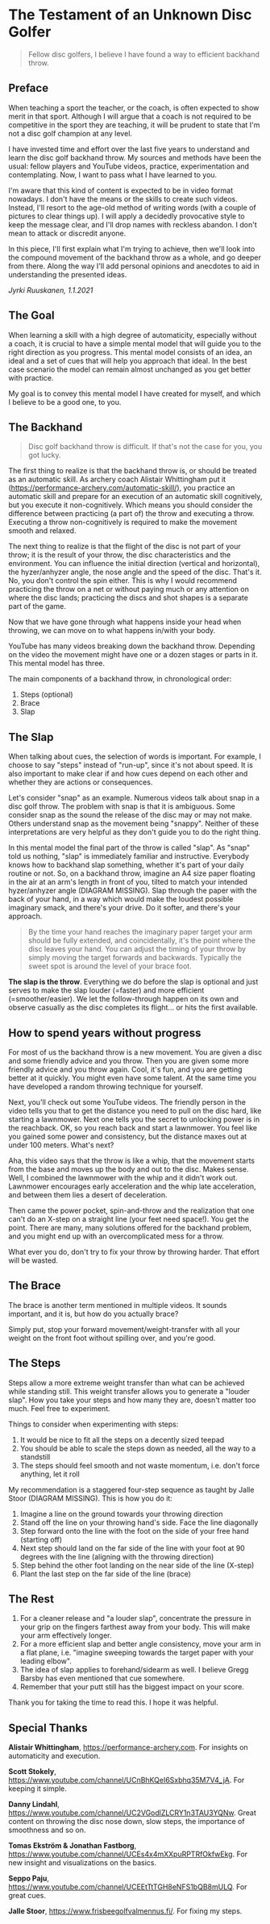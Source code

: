 # The Testament of an Unknown Disc Golfer

> Fellow disc golfers, I believe I have found a way to efficient backhand throw.

## Preface

When teaching a sport the teacher, or the coach, is often expected to show merit in that sport. Although I will argue that a coach is not required to be competitive in the sport they are teaching, it will be prudent to state that I'm not a disc golf champion at any level.

I have invested time and effort over the last five years to understand and learn the disc golf backhand throw. My sources and methods have been the usual: fellow players and YouTube videos, practice, experimentation and contemplating. Now, I want to pass what I have learned to you.

I'm aware that this kind of content is expected to be in video format nowadays. I don't have the means or the skills to create such videos. Instead, I'll resort to the age-old method of writing words (with a couple of pictures to clear things up). I will apply a decidedly provocative style to keep the message clear, and I'll drop names with reckless abandon. I don't mean to attack or discredit anyone.

In this piece, I'll first explain what I'm trying to achieve, then we'll look into the compound movement of the backhand throw as a whole, and go deeper from there. Along the way I'll add personal opinions and anecdotes to aid in understanding the presented ideas.

*Jyrki Ruuskanen, 1.1.2021*

## The Goal

When learning a skill with a high degree of automaticity, especially without a coach, it is crucial to have a simple mental model that will guide you to the right direction as you progress. This mental model consists of an idea, an ideal and a set of cues that will help you approach that ideal. In the best case scenario the model can remain almost unchanged as you get better with practice.

My goal is to convey this mental model I have created for myself, and which I believe to be a good one, to you.

## The Backhand

> Disc golf backhand throw is difficult. If that's not the case for you, you got lucky.

The first thing to realize is that the backhand throw is, or should be treated as an automatic skill. As archery coach Alistair Whittingham put it (https://performance-archery.com/automatic-skill/), you practice an automatic skill and prepare for an execution of an automatic skill cognitively, but you execute it non-cognitively. Which means you should consider the difference between practicing (a part of) the throw and executing a throw. Executing a throw non-cognitively is required to make the movement smooth and relaxed.

The next thing to realize is that the flight of the disc is not part of your throw; it is the result of your throw, the disc characteristics and the environment. You can influence the initial direction (vertical and horizontal), the hyzer/anhyzer angle, the nose angle and the speed of the disc. That's it. No, you don't control the spin either. This is why I would recommend practicing the throw on a net or without paying much or any attention on where the disc lands; practicing the discs and shot shapes is a separate part of the game.

Now that we have gone through what happens inside your head when throwing, we can move on to what happens in/with your body.

YouTube has many videos breaking down the backhand throw. Depending on the video the movement might have one or a dozen stages or parts in it. This mental model has three.

The main components of a backhand throw, in chronological order:
1. Steps (optional)
2. Brace
3. Slap

## The Slap

When talking about cues, the selection of words is important. For example, I choose to say "steps" instead of "run-up", since it's not about speed. It is also important to make clear if and how cues depend on each other and whether they are actions or consequences.

Let's consider "snap" as an example. Numerous videos talk about snap in a disc golf throw. The problem with snap is that it is ambiguous. Some consider snap as the sound the release of the disc may or may not make. Others understand snap as the movement being "snappy". Neither of these interpretations are very helpful as they don't guide you to do the right thing.

In this mental model the final part of the throw is called "slap". As "snap" told us nothing, "slap" is immediately familiar and instructive. Everybody knows how to backhand slap something, whether it's part of your daily routine or not. So, on a backhand throw, imagine an A4 size paper floating in the air at an arm's length in front of you, tilted to match your intended hyzer/anhyzer angle (DIAGRAM MISSING). Slap through the paper with the back of your hand, in a way which would make the loudest possible imaginary smack, and there's your drive. Do it softer, and there's your approach.

> By the time your hand reaches the imaginary paper target your arm should be fully extended, and coincidentally, it's the point where the disc leaves your hand. You can adjust the timing of your throw by simply moving the target forwards and backwards. Typically the sweet spot is around the level of your brace foot.

**The slap is the throw**. Everything we do before the slap is optional and just serves to make the slap louder (=faster) and more efficient (=smoother/easier). We let the follow-through happen on its own and observe casually as the disc completes its flight... or hits the first available.

## How to spend years without progress

For most of us the backhand throw is a new movement. You are given a disc and some friendly advice and you throw. Then you are given some more friendly advice and you throw again. Cool, it's fun, and you are getting better at it quickly. You might even have some talent. At the same time you have developed a random throwing technique for yourself.

Next, you'll check out some YouTube videos. The friendly person in the video tells you that to get the distance you need to pull on the disc hard, like starting a lawnmower. Next one tells you the secret to unlocking power is in the reachback. OK, so you reach back and start a lawnmower. You feel like you gained some power and consistency, but the distance maxes out at under 100 meters. What's next?

Aha, this video says that the throw is like a whip, that the movement starts from the base and moves up the body and out to the disc. Makes sense. Well, I combined the lawnmower with the whip and it didn't work out. Lawnmower encourages early acceleration and the whip late acceleration, and between them lies a desert of deceleration.

Then came the power pocket, spin-and-throw and the realization that one can't do an X-step on a straight line (your feet need space!). You get the point. There are many, many solutions offered for the backhand problem, and you might end up with an overcomplicated mess for a throw.

What ever you do, don't try to fix your throw by throwing harder. That effort will be wasted.

## The Brace

The brace is another term mentioned in multiple videos. It sounds important, and it is, but how do you actually brace?

Simply put, stop your forward movement/weight-transfer with all your weight on the front foot without spilling over, and you're good.

## The Steps

Steps allow a more extreme weight transfer than what can be achieved while standing still. This weight transfer allows you to generate a "louder slap". How you take your steps and how many they are, doesn't matter too much. Feel free to experiment.

Things to consider when experimenting with steps:
1. It would be nice to fit all the steps on a decently sized teepad
2. You should be able to scale the steps down as needed, all the way to a standstill
3. The steps should feel smooth and not waste momentum, i.e. don't force anything, let it roll

My recommendation is a staggered four-step sequence as taught by Jalle Stoor (DIAGRAM MISSING). This is how you do it:
1. Imagine a line on the ground towards your throwing direction
2. Stand off the line on your throwing hand's side. Face the line diagonally
3. Step forward onto the line with the foot on the side of your free hand (starting off)
4. Next step should land on the far side of the line with your foot at 90 degrees with the line (aligning with the throwing direction)
5. Step behind the other foot landing on the near side of the line (X-step)
6. Plant the last step on the far side of the line (brace)

## The Rest

1. For a cleaner release and "a louder slap", concentrate the pressure in your grip on the fingers farthest away from your body. This will make your arm effectively longer.
2. For a more efficient slap and better angle consistency, move your arm in a flat plane, i.e. "imagine sweeping towards the target paper with your leading elbow".
3. The idea of slap applies to forehand/sidearm as well. I believe Gregg Barsby has even mentioned that cue somewhere.
4. Remember that your putt still has the biggest impact on your score.

Thank you for taking the time to read this. I hope it was helpful.

## Special Thanks

**Alistair Whittingham**, https://performance-archery.com. For insights on automaticity and execution.

**Scott Stokely**, https://www.youtube.com/channel/UCnBhKQeI6Sxbhq35M7V4_jA. For keeping it simple.

**Danny Lindahl**, https://www.youtube.com/channel/UC2VGodlZLCRY1n3TAU3YQNw. Great content on throwing the disc nose down, slow steps, the importance of smoothness and so on.

**Tomas Ekström & Jonathan Fastborg**, https://www.youtube.com/channel/UCEs4x4mXXpuRPTRfOkfwEkg. For new insight and visualizations on the basics.

**Seppo Paju**, https://www.youtube.com/channel/UCEEtTtTGH8eNFS1bQB8mULQ. For great cues.

**Jalle Stoor**, https://www.frisbeegolfvalmennus.fi/. For fixing my steps.